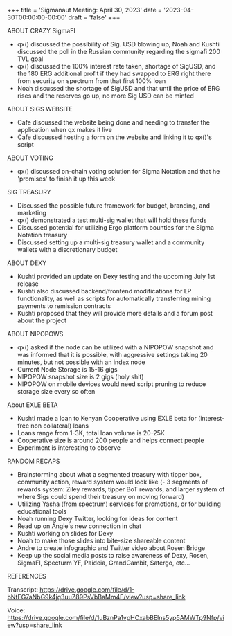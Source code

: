 +++
title = 'Sigmanaut Meeting: April 30, 2023'
date = '2023-04-30T00:00:00-00:00'
draft = 'false'
+++

ABOUT CRAZY SigmaFI
- qx() discussed the possibility of Sig. USD blowing up, Noah and Kushti discussed the poll in the Russian community regarding the sigmafi 200 TVL goal
- qx() discussed the 100% interest rate taken, shortage of SigUSD, and the 180 ERG additional profit if they had swapped to ERG right there from security on spectrum from that first 100% loan
- Noah discussed the shortage of SigUSD and that until the price of ERG rises and the reserves go up, no more Sig USD can be minted

ABOUT SIGS WEBSITE
- Cafe discussed the website being done and needing to transfer the application when qx makes it live
- Cafe discussed hosting a form on the website and linking it to qx()'s script

ABOUT VOTING
- qx() discussed on-chain voting solution for Sigma Notation and that he 'promises' to finish it up this week

SIG TREASURY
- Discussed the possible future framework for budget, branding, and marketing
- qx() demonstrated a test multi-sig wallet that will hold these funds
- Discussed potential for utilizing Ergo platform bounties for the Sigma Notation treasury
- Discussed setting up a multi-sig treasury wallet and a community wallets with a discretionary budget

ABOUT DEXY
- Kushti provided an update on Dexy testing and the upcoming July 1st release
- Kushti also discussed backend/frontend modifications for LP functionality, as well as scripts for automatically transferring mining payments to remission contracts
- Kushti proposed that they will provide more details and a forum post about the project

ABOUT NIPOPOWS
- qx() asked if the node can be utilized with a NIPOPOW snapshot and was informed that it is possible, with aggressive settings taking 20 minutes, but not possible with an index node
- Current Node Storage is 15-16 gigs
- NIPOPOW snapshot size is 2 gigs (holy shit)
- NIPOPOW on mobile devices would need script pruning to reduce storage size every so often

About EXLE BETA
- Kushti made a loan to Kenyan Cooperative using EXLE beta for (interest-free non collateral) loans 
- Loans range from 1-3K, total loan volume is 20-25K 
- Cooperative size is around 200 people and helps connect people
- Experiment is interesting to observe

RANDOM RECAPS
- Brainstorming about what a segmented treasury with tipper box, community action, reward system would look like (- 3 segments of rewards system: Ziley rewards, tipper BoT rewards, and larger system of where Sigs could spend their treasury on moving forward)
- Utilizing Yasha (from spectrum) services for promotions, or for building educational tools
- Noah running Dexy Twitter, looking for ideas for content
- Read up on Angie's new connection in chat
- Kushti working on slides for Dexy
- Noah to make those slides into bite-size shareable content
- Andre to create infographic and Twitter video about Rosen Bridge
- Keep up the social media posts to raise awareness of Dexy, Rosen, SigmaFI, Specturm YF, Paideia, GrandGambit, Satergo, etc...

REFERENCES

Transcript:
https://drive.google.com/file/d/1-bNtFG7aNbG9k4jq3uuZ89PsVbBaMm4F/view?usp=share_link

Voice:
https://drive.google.com/file/d/1uBznPa1vpHCxabBElns5yp5AMWTp9Nfp/view?usp=share_link
